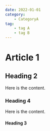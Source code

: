 ```yaml
---
date: 2022-01-01
category:
    - CategoryA
tag:
    - tag A
    - tag B
---
```


# Article 1

## Heading 2

Here is the content.

### Heading 4

Here is the content.

#### Heading 3
